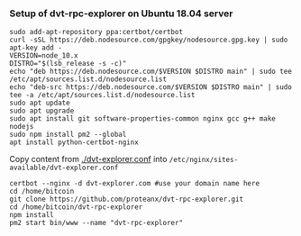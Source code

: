 ### Setup of dvt-rpc-explorer on Ubuntu 18.04 server

    sudo add-apt-repository ppa:certbot/certbot
    curl -sSL https://deb.nodesource.com/gpgkey/nodesource.gpg.key | sudo apt-key add -
    VERSION=node_10.x
    DISTRO="$(lsb_release -s -c)"
    echo "deb https://deb.nodesource.com/$VERSION $DISTRO main" | sudo tee /etc/apt/sources.list.d/nodesource.list
    echo "deb-src https://deb.nodesource.com/$VERSION $DISTRO main" | sudo tee -a /etc/apt/sources.list.d/nodesource.list
    sudo apt update
    sudo apt upgrade
    sudo apt install git software-properties-common nginx gcc g++ make nodejs
    sudo npm install pm2 --global
    apt install python-certbot-nginx

Copy content from [./dvt-explorer.conf](./dvt-explorer.conf) into `/etc/nginx/sites-available/dvt-explorer.conf`

    certbot --nginx -d dvt-explorer.com #use your domain name here
    cd /home/bitcoin
    git clone https://github.com/proteanx/dvt-rpc-explorer.git
    cd /home/bitcoin/dvt-rpc-explorer
    npm install
    pm2 start bin/www --name "dvt-rpc-explorer"
